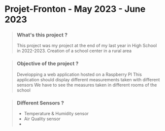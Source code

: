 # Projet-Fronton - May 2023 - June 2023


> ### What's this project ?
> This project was my project at the end of my last year in High School in 2022-2023.
> Creation of a school center in a rural area


> ### Objective of the project ?
> Developping a web application hosted on a Raspberry PI
> This application should display different measurements taken with different sensors
> We have to see the measures taken in different rooms of the school


> ### Different Sensors ?
> + Temperature & Humidity sensor
> + Air Quality sensor
> + 
